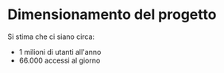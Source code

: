 # Dimensionamento del progetto 

Si stima che ci siano circa: 
- 1 milioni di utanti all'anno
- 66.000 accessi al giorno
